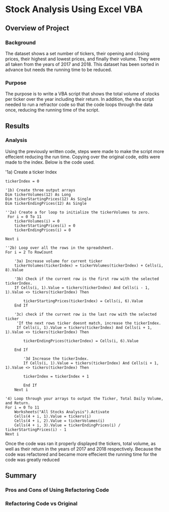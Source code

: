 # Stock Analysis Using Excel VBA

## Overview of Project

### Background

The dataset shows a set number of tickers, their opening and closing prices, their highest and lowest prices, and finally their volume. They were all taken from the years of 2017 and 2018. This dataset has been sorted in advance but needs the running time to be reduced.

### Purpose

The purpose is to write a VBA script that shows the total volume of stocks per ticker over the year including their return. In addition, the vba script needed to run a refractor code so that the code loops through the data once, reducing the running time of the script.

## Results

### Analysis

Using the previously written code, steps were made to make the script more effecient reducing the run time. Copying over the original code, edits were made to the index. Below is the code used. 

'1a) Create a ticker Index
    
    tickerIndex = 0

    '1b) Create three output arrays
    Dim tickerVolumes(12) As Long
    Dim tickerStartingPrices(12) As Single
    Dim tickerEndingPrices(12) As Single
    
    ''2a) Create a for loop to initialize the tickerVolumes to zero.
     For i = 0 To 11
        tickerVolumes(i) = 0
        tickerStartingPrices(i) = 0
        tickerEndingPrices(i) = 0
        
    Next i
        
    ''2b) Loop over all the rows in the spreadsheet.
    For i = 2 To RowCount
    
        '3a) Increase volume for current ticker
        tickerVolumes(tickerIndex) = tickerVolumes(tickerIndex) + Cells(i, 8).Value
              
        '3b) Check if the current row is the first row with the selected tickerIndex.
        If Cells(i, 1).Value = tickers(tickerIndex) And Cells(i - 1, 1).Value <> tickers(tickerIndex) Then
        
            tickerStartingPrices(tickerIndex) = Cells(i, 6).Value
        End If
        
        '3c) check if the current row is the last row with the selected ticker
         'If the next rows ticker doesnt match, increase the tickerIndex.
         If Cells(i, 1).Value = tickers(tickerIndex) And Cells(i + 1, 1).Value <> tickers(tickerIndex) Then
        
            tickerEndingPrices(tickerIndex) = Cells(i, 6).Value
        
        End If

            '3d Increase the tickerIndex.
            If Cells(i, 1).Value = tickers(tickerIndex) And Cells(i + 1, 1).Value <> tickers(tickerIndex) Then
            
            tickerIndex = tickerIndex + 1
            
            End If
        Next i
    
    '4) Loop through your arrays to output the Ticker, Total Daily Volume, and Return.
    For i = 0 To 11
        Worksheets("All Stocks Analysis").Activate
        Cells(4 + i, 1).Value = tickers(i)
        Cells(4 + i, 2).Value = tickerVolumes(i)
        Cells(4 + i, 3).Value = tickerEndingPrices(i) / tickerStartingPrices(i) - 1
    Next i

Once the code was ran it properly displayed the tickers, total volume, as well as their return in the years of 2017 and 2018 respectively. Because the code was refactored and became more effecient the running time for the code was greatly reduced

## Summary

### Pros and Cons of Using Refactoring Code



### Refactoring Code vs Original


